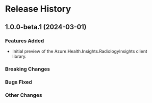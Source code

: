 # Release History

## 1.0.0-beta.1 (2024-03-01)

### Features Added
- Initial preview of the Azure.Health.Insights.RadiologyInsights client library.

### Breaking Changes

### Bugs Fixed

### Other Changes
